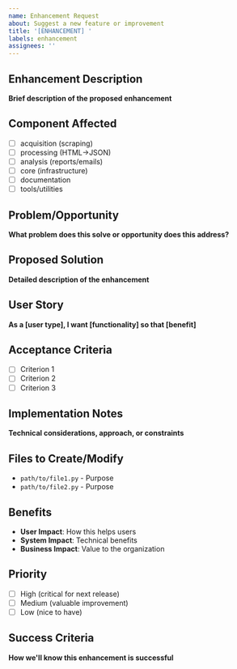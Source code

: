 ```yaml
---
name: Enhancement Request
about: Suggest a new feature or improvement
title: '[ENHANCEMENT] '
labels: enhancement
assignees: ''
---
```


## Enhancement Description
**Brief description of the proposed enhancement**

## Component Affected
- [ ] acquisition (scraping)
- [ ] processing (HTML→JSON)
- [ ] analysis (reports/emails) 
- [ ] core (infrastructure)
- [ ] documentation
- [ ] tools/utilities

## Problem/Opportunity
**What problem does this solve or opportunity does this address?**

## Proposed Solution
**Detailed description of the enhancement**

## User Story
**As a [user type], I want [functionality] so that [benefit]**

## Acceptance Criteria
- [ ] Criterion 1
- [ ] Criterion 2
- [ ] Criterion 3

## Implementation Notes
**Technical considerations, approach, or constraints**

## Files to Create/Modify
- `path/to/file1.py` - Purpose
- `path/to/file2.py` - Purpose

## Benefits
- **User Impact**: How this helps users
- **System Impact**: Technical benefits
- **Business Impact**: Value to the organization

## Priority
- [ ] High (critical for next release)
- [ ] Medium (valuable improvement)
- [ ] Low (nice to have)

## Success Criteria
**How we'll know this enhancement is successful**